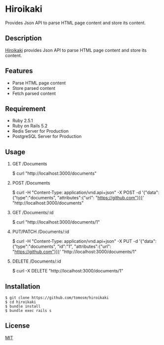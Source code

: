 # Hiroikaki

Provides Json API to parse HTML page content and store its content.

## Description

[Hiroikaki](https://hiroikaki.herokuapp.com) provides Json API to parse HTML page content and store its content.

## Features

- Parse HTML page content
- Store parsed content
- Fetch parsed content

## Requirement

- Ruby 2.5.1
- Ruby on Rails 5.2
- Redis Server for Production
- PostgreSQL Server for Production

## Usage

1. GET /Documents

    $ curl "http://localhost:3000/documents"
    
1. POST /Documents

    $ curl -H "Content-Type: application/vnd.api+json" -X POST -d '{"data": {"type":"documents", "attributes":{"url": "https://github.com"}}}' "http://localhost:3000/documents"

1. GET /Documents/:id

    $ curl "http://localhost:3000/documents/1"
    
1. PUT/PATCH /Documents/:id

    $ curl -H "Content-Type: application/vnd.api+json" -X PUT -d '{"data": {"type":"documents", "id":"1", "attributes":{"url": "https://github.com"}}}' "http://localhost:3000/documents/1"

1. DELETE /Documents/:id

    $ curl -X DELETE "http://localhost:3000/documents/1"

## Installation

    $ git clone https://github.com/tomosm/hiroikaki
    $ cd hiroikaki
    $ bundle install
    $ bundle exec rails s

## License

[MIT](http://b4b4r07.mit-license.org)
